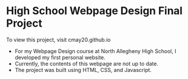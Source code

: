# High School Webpage Design Final Project

To view this project, visit cmay20.github.io

- For my Webpage Design course at North Allegheny High School, I developed my first personal website. 
- Currently, the contents of this webpage are not up to date. 
- The project was built using HTML, CSS, and Javascript. 

